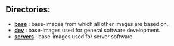 ## Directories:

 - **[base](base/)**       : base-images from which all other images are based on.
 - **[dev](dev/)**         : base-images used for general software development.
 - **[servers](servers/)** : base-images used for server software.
 
